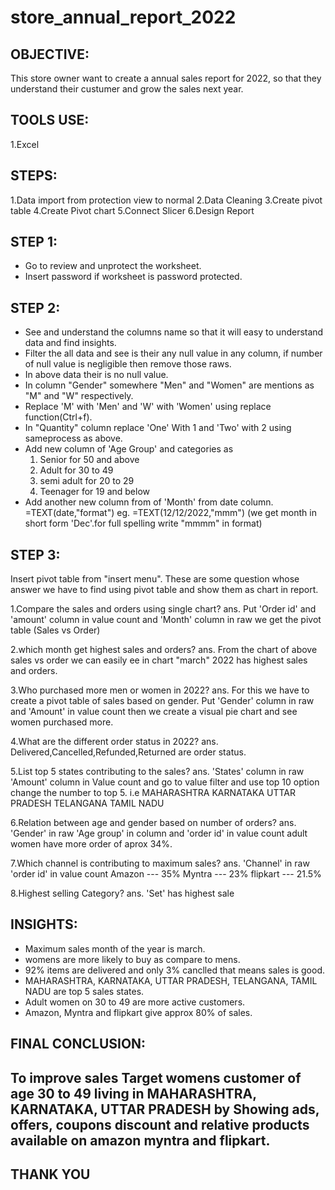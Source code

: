 # store_annual_report_2022
OBJECTIVE:
----------
This store owner want to create a annual sales report for 2022, so that they understand their custumer and grow the sales next year.

TOOLS USE:
----------
1.Excel 

STEPS:
------
1.Data import from protection view to normal
2.Data Cleaning
3.Create pivot table
4.Create Pivot chart
5.Connect Slicer
6.Design Report

STEP 1:
-------
* Go to review and unprotect the worksheet.
* Insert password if worksheet is password protected.

STEP 2:
-------
* See and understand the columns name so that it will easy to understand data and find insights.
* Filter the all data and see is their any null value in any column, if number of null value is negligible then remove those raws. 
* In above data their is no null value.
* In column "Gender" somewhere "Men" and "Women" are mentions as "M" and "W" respectively.
* Replace 'M' with 'Men' and 'W' with 'Women' using replace function(Ctrl+f).
* In "Quantity" column replace 'One' With 1 and 'Two' with 2 using sameprocess as above.
* Add new column of 'Age Group' and categories as
   1. Senior for 50 and above
   2. Adult for 30 to 49
   3. semi adult for 20 to 29
   4. Teenager for 19 and below
* Add another new column from of 'Month' from date column.
    =TEXT(date,"format")
    eg. =TEXT(12/12/2022,"mmm")  (we get month in short form 'Dec'.for full spelling write "mmmm" in format)
     
STEP 3:
-------
Insert pivot table from "insert menu".
These are some question whose answer we have to find using pivot table and show them as chart in report.

1.Compare the sales and orders using single chart?
ans. Put 'Order id' and 'amount' column in value count and 'Month' column in raw we get the pivot table (Sales vs Order)

2.which month get highest sales and orders?
ans. From the chart of above sales vs order we can easily ee in chart "march" 2022 has highest sales and orders.

3.Who purchased more men or women in 2022?
ans. For this we have to create a pivot table of sales based on gender.
     Put 'Gender' column in raw and 'Amount' in value count then we create a visual pie chart and see women purchased more.

4.What are the different order status in 2022?
ans. Delivered,Cancelled,Refunded,Returned are order status.

5.List top 5 states contributing to the sales?
ans. 'States' column in raw 
    'Amount' column in Value count
    and go to value filter and use top 10 option change the number to top 5.
    i.e MAHARASHTRA
        KARNATAKA
        UTTAR PRADESH
        TELANGANA
        TAMIL NADU
        
6.Relation between age and gender based on number of orders?
ans. 'Gender' in raw
    'Age group' in column
    and 'order id' in value count
    adult women have more order of aprox 34%.

7.Which channel is contributing to maximum sales?
ans. 'Channel' in raw 
     'order id' in value count
     Amazon --- 35%
     Myntra --- 23%
     flipkart --- 21.5%

8.Highest selling Category?
ans. 'Set' has highest sale

INSIGHTS:
----------
* Maximum sales month of the year is march.
* womens are more likely to buy as compare to mens.
* 92% items are delivered and only 3% canclled that means sales is good.
* MAHARASHTRA, KARNATAKA, UTTAR PRADESH, TELANGANA, TAMIL NADU are top 5 sales states.
* Adult women on 30 to 49 are more active customers.
* Amazon, Myntra and flipkart give approx 80% of sales.

FINAL CONCLUSION:
-----------------
To improve sales Target womens customer of age 30 to 49 living in MAHARASHTRA, KARNATAKA, UTTAR PRADESH by Showing ads, offers, coupons discount and relative products available on amazon myntra and flipkart.
-----------------------------------------------------------------------------------------------------------------------------------------------------
THANK YOU
-----------


  
